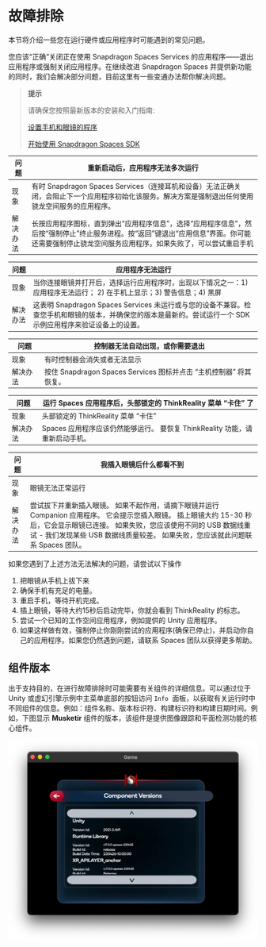 # 故障排除

本节将介绍一些您在运行硬件或应用程序时可能遇到的常见问题。

您应该“正确”关闭正在使用 Snapdragon Spaces Services 的应用程序——退出应用程序或强制关闭应用程序。在继续改进 Snapdragon Spaces 并提供新功能的同时，我们会解决部分问题，目前这里有一些变通办法帮你解决问题。

> **提示**
>
> 请确保您按照最新版本的安装和入门指南:
> 
> [设置手机和眼镜的程序](./../setup/ThinkRealityA3Setup.md)
> 
> [开始使用 Snapdragon Spaces SDK](./../setup/QuickStartGuide.md)

| 问题 | 重新启动后，应用程序无法多次运行 |
| --- | --- |
| 现象 | 有时 Snapdragon Spaces Services（连接耳机和设备）无法正确关闭，会阻止下一个应用程序初始化该服务。解决方案是强制退出任何使用骁龙空间服务的应用程序。 |
| 解决办法 | 长按应用程序图标，直到弹出“应用程序信息”，选择“应用程序信息”，然后按“强制停止”终止服务进程。按“返回”键退出“应用信息”界面。你可能还需要强制停止骁龙空间服务应用程序。如果失败了，可以尝试重启手机 |

| 问题 | 应用程序无法运行 |
| --- | --- |
| 现象 | 当你连接眼镜并打开后，选择运行应用程序时，出现以下情况之一：1) 应用程序无法运行； 2) 在手机上显示；3) 警告信息；4) 黑屏 |
| 解决办法 | 这表明 Snapdragon Spaces Services 未运行或与您的设备不兼容。检查您手机和眼镜的版本，并确保您的版本是最新的。尝试运行一个 SDK 示例应用程序来验证设备上的设置。 |

| 问题 | 控制器无法自动出现，或你需要退出 |
| --- | --- |
| 现象 | 有时控制器会消失或者无法显示 |
| 解决办法 | 按住 Snapdragon Spaces Services 图标并点击 “主机控制器” 将其恢复。 |

| 问题 | 运行 Spaces 应用程序后，头部锁定的 ThinkReality 菜单 “卡住” 了 |
| --- | --- |
| 现象 | 头部锁定的 ThinkReality 菜单 “卡住” |
| 解决办法 | Spaces 应用程序应该仍然能够运行。 要恢复 ThinkReality 功能，请重新启动手机。 |

| 问题 | 我插入眼镜后什么都看不到 |
| --- | --- |
| 现象 | 眼镜无法正常运行 |
| 解决办法 | 尝试拔下并重新插入眼镜。 如果不起作用，请摘下眼镜并运行 Companion 应用程序。 它会提示您插入眼镜。 插上眼镜大约 15-30 秒后，它会显示眼镜已连接。 如果失败，您应该使用不同的 USB 数据线重试 - 我们发现某些 USB 数据线质量较差。 如果失败，您应该就此问题联系 Spaces 团队。 |

如果您遇到了上述方法无法解决的问题，请尝试以下操作

1. 把眼镜从手机上拔下来
2. 确保手机有充足的电量。
3. 重启手机，等待开机完成。
4. 插上眼镜，等待大约15秒后启动完毕，你就会看到 ThinkReality 的标志。
5. 尝试一个已知的工作空间应用程序，例如提供的 Unity 应用程序。
6. 如果这样做有效，强制停止你刚刚尝试的应用程序(确保已停止)，并启动你自己的应用程序。如果您仍然遇到问题，请联系 Spaces 团队以获得更多帮助。

## 组件版本

出于支持目的，在进行故障排除时可能需要有关组件的详细信息。可以通过位于 Unity 或虚幻引擎示例中主菜单底部的按钮访问 `Info`  面板，以获取有关运行时中不同组件的信息。例如：组件名称、版本标识符、构建标识符和构建日期时间。例如，下图显示 **Musketir** 组件的版本，该组件是提供图像跟踪和平面检测功能的核心组件。

![img1](./img-Troubleshooting/1.png)
